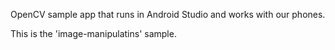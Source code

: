 OpenCV sample app that runs in Android Studio and works with our phones.   

This is the 'image-manipulatins' sample.
